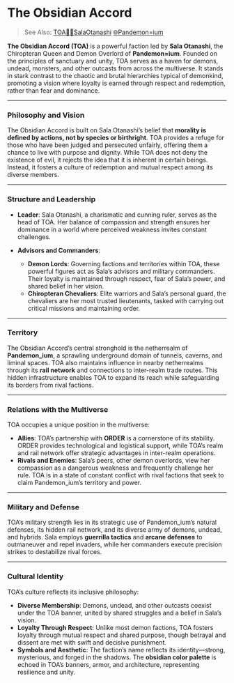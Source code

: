 # The Obsidian Accord

> See Also:
> [TOA🧛‍♀️SalaOtanashi](TOA🧛‍♀️SalaOtanashi.md)
> [🌐Pandemon=ium](🌐Pandemon=ium.md)

**The Obsidian Accord (TOA)** is a powerful faction led by **Sala Otanashi**, the Chiropteran Queen and Demon Overlord of **Pandemon=ium**. Founded on the principles of sanctuary and unity, TOA serves as a haven for demons, undead, monsters, and other outcasts from across the multiverse. It stands in stark contrast to the chaotic and brutal hierarchies typical of demonkind, promoting a vision where loyalty is earned through respect and redemption, rather than fear and dominance.

---

### Philosophy and Vision

The Obsidian Accord is built on Sala Otanashi’s belief that **morality is defined by actions, not by species or birthright**. TOA provides a refuge for those who have been judged and persecuted unfairly, offering them a chance to live with purpose and dignity. While TOA does not deny the existence of evil, it rejects the idea that it is inherent in certain beings. Instead, it fosters a culture of redemption and mutual respect among its diverse members.

---

### Structure and Leadership

- **Leader**: Sala Otanashi, a charismatic and cunning ruler, serves as the head of TOA. Her balance of compassion and strength ensures her dominance in a world where perceived weakness invites constant challenges.
    
- **Advisors and Commanders**:
    
    - **Demon Lords**: Governing factions and territories within TOA, these powerful figures act as Sala’s advisors and military commanders. Their loyalty is maintained through respect, fear of Sala’s power, and shared belief in her vision.
    - **Chiropteran Chevaliers**: Elite warriors and Sala’s personal guard, the chevaliers are her most trusted lieutenants, tasked with carrying out critical missions and maintaining order.

---

### Territory

The Obsidian Accord’s central stronghold is the netherrealm of **Pandemon_ium**, a sprawling underground domain of tunnels, caverns, and liminal spaces. TOA also maintains influence in nearby netherrealms through its **rail network** and connections to inter-realm trade routes. This hidden infrastructure enables TOA to expand its reach while safeguarding its borders from rival factions.

---

### Relations with the Multiverse

TOA occupies a unique position in the multiverse:

- **Allies**: TOA’s partnership with **ORDER** is a cornerstone of its stability. ORDER provides technological and logistical support, while TOA’s realm and rail network offer strategic advantages in inter-realm operations.
- **Rivals and Enemies**: Sala’s peers, other demon overlords, view her compassion as a dangerous weakness and frequently challenge her rule. TOA is in a state of constant conflict with rival factions that seek to claim Pandemon_ium’s territory and power.

---

### Military and Defense

TOA’s military strength lies in its strategic use of Pandemon_ium’s natural defenses, its hidden rail network, and its diverse army of demons, undead, and hybrids. Sala employs **guerrilla tactics** and **arcane defenses** to outmaneuver and repel invaders, while her commanders execute precision strikes to destabilize rival forces.

---

### Cultural Identity

TOA’s culture reflects its inclusive philosophy:

- **Diverse Membership**: Demons, undead, and other outcasts coexist under the TOA banner, united by shared struggles and a belief in Sala’s vision.
- **Loyalty Through Respect**: Unlike most demon factions, TOA fosters loyalty through mutual respect and shared purpose, though betrayal and dissent are met with swift and decisive punishment.
- **Symbols and Aesthetic**: The faction’s name reflects its identity—strong, mysterious, and forged in the shadows. The **obsidian color palette** is echoed in TOA’s banners, armor, and architecture, representing resilience and unity.